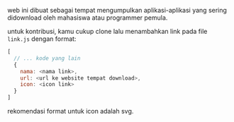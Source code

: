 web ini dibuat sebagai tempat mengumpulkan aplikasi-aplikasi yang sering didownload oleh mahasiswa atau programmer pemula.

untuk kontribusi, kamu cukup clone lalu menambahkan link pada file `link.js` dengan format:
```javascript
[
  // ... kode yang lain
  {
    nama: <nama link>,
    url: <url ke website tempat download>,
    icon: <icon link>
  }
]
```

rekomendasi format untuk icon adalah svg.
